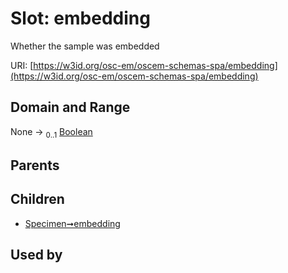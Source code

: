 
# Slot: embedding

Whether the sample was embedded

URI: [https://w3id.org/osc-em/oscem-schemas-spa/embedding](https://w3id.org/osc-em/oscem-schemas-spa/embedding)


## Domain and Range

None &#8594;  <sub>0..1</sub> [Boolean](types/Boolean.md)

## Parents


## Children

 *  [Specimen➞embedding](Specimen_embedding.md)

## Used by

